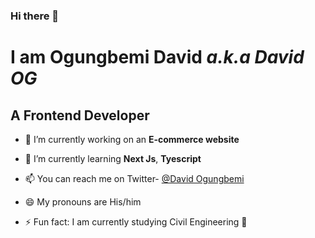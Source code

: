### Hi there 👋
# I am Ogungbemi David _a.k.a **David OG**_
## A Frontend Developer 

- 🔭 I’m currently working on an **E-commerce website**

- 🌱 I’m currently learning **Next Js**, **Tyescript**

- 📫 You can reach me on
  Twitter- [@David Ogungbemi](https://www.twitter.com/Deiveed0) 

- 😄 My pronouns are His/him

- ⚡ Fun fact: I am currently studying Civil Engineering 👷

<!--
**DavidOG03/DavidOG03** is a ✨ _special_ ✨ repository because its `README.md` (this file) appears on your GitHub profile.

Here are some ideas to get you started:

- 🔭 I’m currently working on ...
- 🌱 I’m currently learning ...
- 👯 I’m looking to collaborate on ...
- 🤔 I’m looking for help with ...
- 💬 Ask me about ...
- 📫 How to reach me: ...
- 😄 Pronouns: ...
- ⚡ Fun fact: ...
-->
